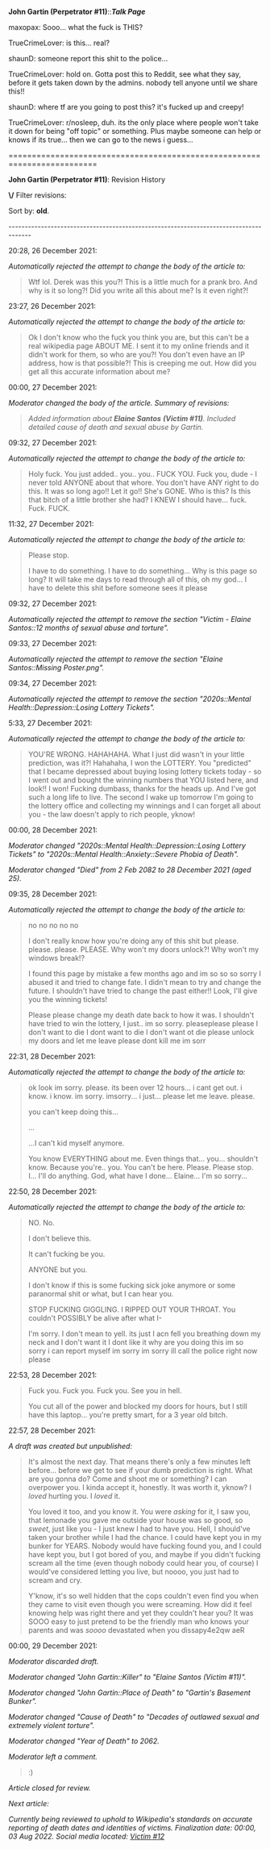 **John Gartin (Perpetrator #11)**::***Talk Page***

maxopax: Sooo... what the fuck is THIS?

TrueCrimeLover: is this... real?

shaunD: someone report this shit to the police...

TrueCrimeLover: hold on. Gotta post this to Reddit, see what they say, before it gets taken down by the admins. nobody tell anyone until we share this!!

shaunD: where tf are you going to post this? it's fucked up and creepy!

TrueCrimeLover: r/nosleep, duh. its the only place where people won't take it down for being "off topic" or something. Plus maybe someone can help or knows if its true... then we can go to the news i guess...

=========================================================================

**John Gartin (Perpetrator #11)**: Revision History

**\\/** Filter revisions:

Sort by: **old**.

\-------------------------------------------------------------------------------------

20:28, 26 December 2021:

*Automatically rejected the attempt to change the body of the article to:*

>Wtf lol. Derek was this you?! This is a little much for a prank bro. And why is it so long?! Did you write all this about me? Is it even right?!

23:27, 26 December 2021:

*Automatically rejected the attempt to change the body of the article to:*

>Ok I don't know who the fuck you think you are, but this can't be a real wikipedia page ABOUT ME. I sent it to my online friends and it didn't work for them, so who are you?! You don't even have an IP address, how is that possible?! This is creeping me out. How did you get all this accurate information about me?

00:00, 27 December 2021:

*Moderator changed the body of the article. Summary of revisions:*

>*Added information about* ***Elaine Santos*** ***(Victim #11)****. Included detailed cause of death and sexual abuse by Gartin.*

09:32, 27 December 2021:

*Automatically rejected the attempt to change the body of the article to:*

>Holy fuck. You just added.. you.. you.. FUCK YOU. Fuck you, dude - I never told ANYONE about that whore. You don't have ANY right to do this. It was so long ago!! Let it go!! She's GONE. Who is this? Is this that bitch of a little brother she had? I KNEW I should have... fuck. Fuck. FUCK.

11:32, 27 December 2021:

*Automatically rejected the attempt to change the body of the article to:*

>Please stop.  
>  
>I have to do something. I have to do something... Why is this page so long? It will take me days to read through all of this, oh my god... I have to delete this shit before someone sees it please

09:32, 27 December 2021:

*Automatically rejected the attempt to remove the section "Victim - Elaine Santos::12 months of sexual abuse and torture".*

09:33, 27 December 2021:

*Automatically rejected the attempt to remove the section "Elaine Santos::Missing Poster.png".*

09:34, 27 December 2021:

*Automatically rejected the attempt to remove the section "2020s::Mental Health::Depression::Losing Lottery Tickets".*

5:33, 27 December 2021:

*Automatically rejected the attempt to change the body of the article to:*

>YOU'RE WRONG. HAHAHAHA. What I just did wasn't in your little prediction, was it?! Hahahaha, I won the LOTTERY. You "predicted" that I became depressed about buying losing lottery tickets today - so I went out and bought the winning numbers that YOU listed here, and look!! I won! Fucking dumbass, thanks for the heads up. And I've got such a long life to live. The second I wake up tomorrow I'm going to the lottery office and collecting my winnings and I can forget all about you - the law doesn't apply to rich people, yknow!

00:00, 28 December 2021:

*Moderator changed "2020s::Mental Health::Depression::Losing Lottery Tickets" to "2020s::Mental Health::Anxiety::Severe Phobia of Death".*

*Moderator* c*hanged "Died" from 2 Feb 2082 to 28 December 2021 (aged 25).*

09:35, 28 December 2021:

*Automatically rejected the attempt to change the body of the article to:*

>no no no no no  
>  
>I don't really know how you're doing any of this shit but please. please. please. PLEASE. Why won't my doors unlock?! Why won't my windows break!?  
>  
>I found this page by mistake a few months ago and im so so so sorry I abused it and tried to change fate. I didn't mean to try and change the future. I shouldn't have tried to change the past either!! Look, I'll give you the winning tickets!  
>  
>Please please change my death date back to how it was. I shouldn't have tried to win the lottery, I just.. im so sorry. pleaseplease please I don't want to die I dont want to die I don't want ot die please unlock my doors and let me leave please dont kill me im sorr

22:31, 28 December 2021:

*Automatically rejected the attempt to change the body of the article to:*

>ok look im sorry. please. its been over 12 hours... i cant get out. i know.  i know. im sorry. imsorry... i just... please let me leave. please.  
>  
>you can't keep doing this...  
>  
>...  
>  
>...I can't kid myself anymore.  
>  
>You know EVERYTHING about me. Even things that... you... shouldn't know. Because you're.. you. You can't be here. Please. Please stop. I... I'll do anything. God, what have I done... Elaine... I'm so sorry...

22:50, 28 December 2021:

*Automatically rejected the attempt to change the body of the article to:*

>NO. No.  
>  
>I don't believe this.  
>  
>It can't fucking be you.  
>  
>ANYONE but you.  
>  
>I don't know if this is some fucking sick joke anymore or some paranormal shit or what, but I can hear you.  
>  
>STOP FUCKING GIGGLING. I RIPPED OUT YOUR THROAT. You couldn't POSSIBLY be alive after what I-  
>  
>I'm sorry. I don't mean to yell. its just I acn fell you breathing down my neck and I don't want it I dont like it why are you doing this im so sorry i can report myself im sorry im sorry ill call the police right now please

22:53, 28 December 2021:

>Fuck you. Fuck you. Fuck you. See you in hell.  
>  
>You cut all of the power and blocked my doors for hours, but I still have this laptop... you're pretty smart, for a 3 year old bitch.

22:57, 28 December 2021:

*A draft was created but unpublished:*

>It's almost the next day. That means there's only a few minutes left before... before we get to see if your dumb prediction is right. What are you gonna do? Come and shoot me or something? I can overpower you. I kinda accept it, honestly. It was worth it, yknow? I *loved* hurting you. I *loved* it.  
>  
>You loved it too, and you know it. You were *asking* for it, I saw you, that lemonade you gave me outside your house was so good, so *sweet*, just like you - I just knew I had to have you. Hell, I should've taken your brother while I had the chance. I could have kept you in my bunker for YEARS.  Nobody would have fucking found you, and I could have kept you, but I got bored of you, and maybe if you didn't fucking scream all the time (even though nobody could hear you, of course) I would've considered letting you live, but noooo, you just had to scream and cry.  
>  
>Y'know, it's so well hidden that the cops couldn't even find you when they came to visit even though you were screaming. How did it feel knowing help was right there and yet they couldn't hear you? It was SOOO easy to just pretend to be the friendly man who knows your parents and was *soooo* devastated when you dissapy4e2qw aeR

00:00, 29 December 2021:

*Moderator discarded draft.*

*Moderator changed "John Gartin::Killer" to "Elaine Santos (Victim #11)".*

*Moderator changed "John Gartin::Place of Death" to "Gartin's Basement Bunker".*

*Moderator changed "Cause of Death" to "Decades of outlawed sexual and extremely violent torture".*

*Moderator changed "Year of Death" to 2062.*

*Moderator left a comment.*

>:)

*Article closed for review.*

*Next article:*

*Currently being reviewed to uphold to Wikipedia's standards on accurate reporting of death dates and identities of victims. Finalization date: 00:00, 03 Aug 2022. Social media located:* [*Victim #12*](https://reddit.com/u/me)